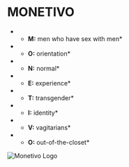 # MONETIVO

* * **M:** men who have sex with men*
* * **O:** orientation*
* * **N:** normal*
* * **E:** experience*
* * **T:** transgender*
* * **I:** identity*
* * **V:** vagitarians*
* * **O:** out-of-the-closet*

![Monetivo Logo](https://static.tumblr.com/882dd7b8e7c4cc3e7c764e8a5f461927/68fmrjn/A1aoq3hqm/tumblr_static_80em56wkk3wososs8coo4sgow_2048_v2.jpg)
